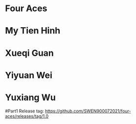 # Four Aces

# My Tien Hinh
# Xueqi Guan
# Yiyuan Wei
# Yuxiang Wu

#Part1
Release tag: https://github.com/SWEN900072021/four-aces/releases/tag/1.0

